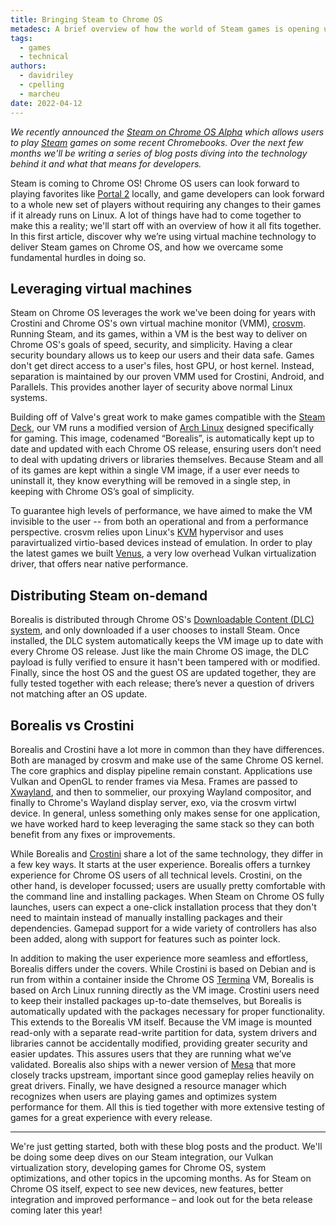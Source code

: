 ```yaml
---
title: Bringing Steam to Chrome OS
metadesc: A brief overview of how the world of Steam games is opening up to Chrome OS.
tags:
  - games
  - technical
authors:
  - davidriley
  - cpelling
  - marcheu
date: 2022-04-12
---
```


_We recently announced the [Steam on Chrome OS Alpha](https://www.chromium.org/chromium-os/steam-on-chromeos/) which allows users to play [Steam](https://store.steampowered.com/) games on some recent Chromebooks. Over the next few months we'll be writing a series of blog posts diving into the technology behind it and what that means for developers._

Steam is coming to Chrome OS! Chrome OS users can look forward to playing favorites like [Portal 2](https://store.steampowered.com/app/620) locally, and game developers can look forward to a whole new set of players without requiring any changes to their games if it already runs on Linux. A lot of things have had to come together to make this a reality; we'll start off with an overview of how it all fits together. In this first article, discover why we’re using virtual machine technology to deliver Steam games on Chrome OS, and how we overcame some fundamental hurdles in doing so.

## Leveraging virtual machines

Steam on Chrome OS leverages the work we've been doing for years with Crostini and Chrome OS's own virtual machine monitor (VMM), [crosvm](https://chromium.googlesource.com/chromiumos/platform/crosvm/+/HEAD/README.md). Running Steam, and its games, within a VM is the best way to deliver on Chrome OS's goals of speed, security, and simplicity. Having a clear security boundary allows us to keep our users and their data safe. Games don't get direct access to a user's files, host GPU, or host kernel. Instead, separation is maintained by our proven VMM used for Crostini, Android, and Parallels. This provides another layer of security above normal Linux systems.

Building off of Valve's great work to make games compatible with the [Steam Deck](https://store.steampowered.com/steamdeck), our VM runs a modified version of [Arch Linux](https://archlinux.org/) designed specifically for gaming. This image, codenamed “Borealis”, is automatically kept up to date and updated with each Chrome OS release, ensuring users don’t need to deal with updating drivers or libraries themselves. Because Steam and all of its games are kept within a single VM image, if a user ever needs to uninstall it, they know everything will be removed in a single step, in keeping with Chrome OS’s goal of simplicity.

To guarantee high levels of performance, we have aimed to make the VM invisible to the user -- from both an operational and from a performance perspective. crosvm relies upon Linux's [KVM](https://www.linux-kvm.org/page/Main_Page) hypervisor and uses paravirtualized virtio-based devices instead of emulation. In order to play the latest games we built [Venus](https://docs.mesa3d.org/drivers/venus.html), a very low overhead Vulkan virtualization driver, that offers near native performance.

## Distributing Steam on-demand

Borealis is distributed through Chrome OS's [Downloadable Content (DLC) system](https://chromium.googlesource.com/chromiumos/platform2/+/HEAD/dlcservice/docs/developer.md), and only downloaded if a user chooses to install Steam. Once installed, the DLC system automatically keeps the VM image up to date with every Chrome OS release. Just like the main Chrome OS image, the DLC payload is fully verified to ensure it hasn't been tampered with or modified. Finally, since the host OS and the guest OS are updated together, they are fully tested together with each release; there’s never a question of drivers not matching after an OS update.

## Borealis vs Crostini

Borealis and Crostini have a lot more in common than they have differences. Both are managed by crosvm and make use of the same Chrome OS kernel. The core graphics and display pipeline remain constant. Applications use Vulkan and OpenGL to render frames via Mesa. Frames are passed to [Xwayland](https://wayland.freedesktop.org/xserver.html), and then to sommelier, our proxying Wayland compositor, and finally to Chrome's Wayland display server, exo, via the crosvm virtwl device. In general, unless something only makes sense for one application, we have worked hard to keep leveraging the same stack so they can both benefit from any fixes or improvements.

While Borealis and [Crostini](/{{locale.code}}/linux) share a lot of the same technology, they differ in a few key ways. It starts at the user experience. Borealis offers a turnkey experience for Chrome OS users of all technical levels. Crostini, on the other hand, is developer focussed; users are usually pretty comfortable with the command line and installing packages. When Steam on Chrome OS fully launches, users can expect a one-click installation process that they don't need to maintain instead of manually installing packages and their dependencies. Gamepad support for a wide variety of controllers has also been added, along with support for features such as pointer lock.

In addition to making the user experience more seamless and effortless, Borealis differs under the covers. While Crostini is based on Debian and is run from within a container inside the Chrome OS [Termina](https://chromium.googlesource.com/chromiumos/overlays/board-overlays/+/master/project-termina/) VM, Borealis is based on Arch Linux running directly as the VM image. Crostini users need to keep their installed packages up-to-date themselves, but Borealis is automatically updated with the packages necessary for proper functionality. This extends to the Borealis VM itself. Because the VM image is mounted read-only with a separate read-write partition for data, system drivers and libraries cannot be accidentally modified, providing greater security and easier updates. This assures users that they are running what we’ve validated. Borealis also ships with a newer version of [Mesa](https://www.mesa3d.org/) that more closely tracks upstream, important since good gameplay relies heavily on great drivers. Finally, we have designed a resource manager which recognizes when users are playing games and optimizes system performance for them. All this is tied together with more extensive testing of games for a great experience with every release.

---

We're just getting started, both with these blog posts and the product. We'll be doing some deep dives on our Steam integration, our Vulkan virtualization story, developing games for Chrome OS, system optimizations, and other topics in the upcoming months. As for Steam on Chrome OS itself, expect to see new devices, new features, better integration and improved performance – and look out for the beta release coming later this year!
